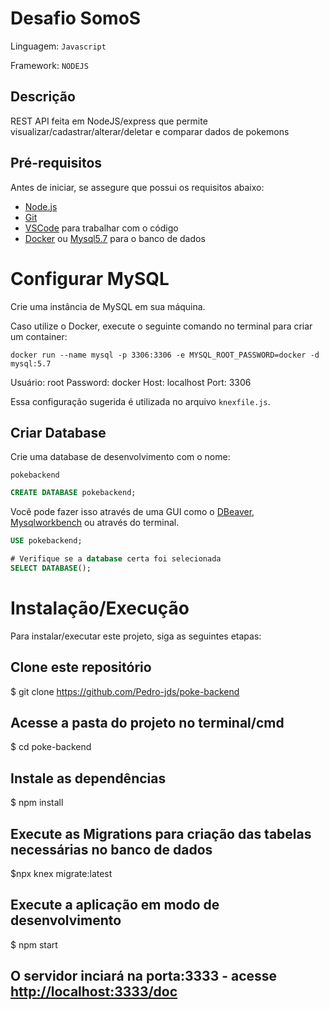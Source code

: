 # Desafio SomoS

Linguagem: `Javascript`

Framework: `NODEJS`

## Descrição

REST API feita em NodeJS/express que permite visualizar/cadastrar/alterar/deletar e comparar dados de pokemons

## Pré-requisitos

Antes de iniciar, se assegure que possui os requisitos abaixo:

- [Node.js](https://nodejs.org/en/)
- [Git](https://git-scm.com)
- [VSCode](https://code.visualstudio.com/) para trabalhar com o código
- [Docker](https://www.docker.com/) ou [Mysql5.7](https://dev.mysql.com/downloads/windows/installer/5.7.html) para o banco de dados


# Configurar MySQL

Crie uma instância de MySQL em sua máquina.

Caso utilize o Docker, execute o seguinte comando no terminal para criar um container:

```
docker run --name mysql -p 3306:3306 -e MYSQL_ROOT_PASSWORD=docker -d mysql:5.7
```

Usuário: root
Password: docker
Host: localhost
Port: 3306

Essa configuração sugerida é utilizada no arquivo `knexfile.js`.

## Criar Database

Crie uma database de desenvolvimento com o nome:

`pokebackend`

```sql
CREATE DATABASE pokebackend;

```

Você pode fazer isso através de uma GUI como o [DBeaver](https://dbeaver.io/), 
[Mysqlworkbench](https://dev.mysql.com/downloads/workbench/) ou através do terminal.

```sql
USE pokebackend;

# Verifique se a database certa foi selecionada
SELECT DATABASE();
```


# Instalação/Execução

Para instalar/executar este projeto, siga as seguintes etapas:

## Clone este repositório
$ git clone <https://github.com/Pedro-jds/poke-backend>


## Acesse a pasta do projeto no terminal/cmd
$ cd poke-backend


## Instale as dependências
$ npm install


## Execute as Migrations para criação das tabelas necessárias no banco de dados
$npx knex migrate:latest


## Execute a aplicação em modo de desenvolvimento
$ npm start

## O servidor inciará na porta:3333 - acesse <http://localhost:3333/doc> 

